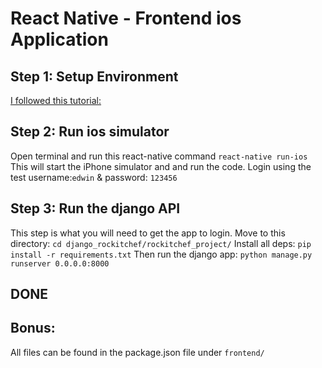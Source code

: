 # React Native - Frontend ios Application

## Step 1: Setup Environment

[I followed this tutorial:](https://medium.com/@randerson112358/setup-react-native-environment-for-ios-97bf7faadf77)

## Step 2: Run ios simulator

Open terminal and run this react-native command `react-native run-ios`
This will start the iPhone simulator and and run the code.
Login using the test username:`edwin` & password: `123456`

## Step 3: Run the django API

This step is what you will need to get the app to login.
Move to this directory: `cd django_rockitchef/rockitchef_project/`
Install all deps: `pip install -r requirements.txt`
Then run the django app: `python manage.py runserver 0.0.0.0:8000`

## DONE

## Bonus:

All files can be found in the package.json file under `frontend/`
